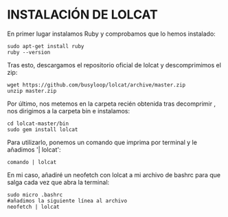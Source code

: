 # INSTALACIÓN DE LOLCAT
En primer lugar instalamos Ruby y comprobamos que lo hemos instalado:
```
sudo apt-get install ruby
ruby --version
```
Tras esto, descargamos el repositorio oficial de lolcat y descomprimimos el zip:
```
wget https://github.com/busyloop/lolcat/archive/master.zip
unzip master.zip
```
Por último, nos metemos en la carpeta recién obtenida tras decomprimir , nos dirigimos a la carpeta bin e instalamos:
```
cd lolcat-master/bin
sudo gem install lolcat
```
Para utilizarlo, ponemos un comando que imprima por terminal y le añadimos '| lolcat':
```
comando | lolcat
```
En mi caso, añadiré un neofetch con lolcat a mi archivo de bashrc para que salga cada vez que abra la terminal:
```
sudo micro .bashrc
#añadimos la siguiente línea al archivo
neofetch | lolcat
```
